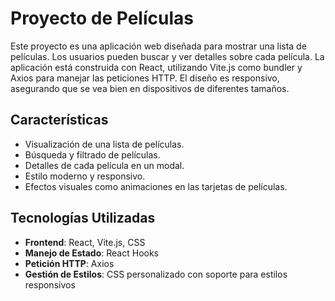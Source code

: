 # Proyecto de Películas

Este proyecto es una aplicación web diseñada para mostrar una lista de películas. Los usuarios pueden buscar y ver detalles sobre cada película. La aplicación está construida con React, utilizando Vite.js como bundler y Axios para manejar las peticiones HTTP. El diseño es responsivo, asegurando que se vea bien en dispositivos de diferentes tamaños.

## Características

- Visualización de una lista de películas.
- Búsqueda y filtrado de películas.
- Detalles de cada película en un modal.
- Estilo moderno y responsivo.
- Efectos visuales como animaciones en las tarjetas de películas.

## Tecnologías Utilizadas

- **Frontend**: React, Vite.js, CSS
- **Manejo de Estado**: React Hooks
- **Petición HTTP**: Axios
- **Gestión de Estilos**: CSS personalizado con soporte para estilos responsivos




